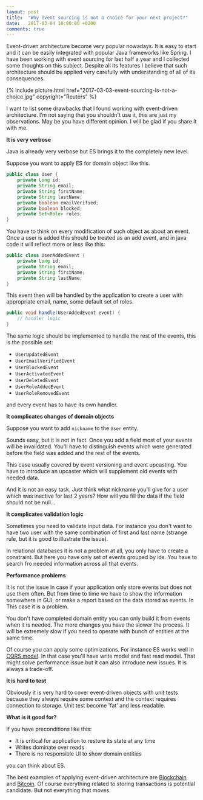 ```yaml
---
layout: post
title:  "Why event sourcing is not a choice for your next project?"
date:   2017-03-04 10:00:00 +0200
comments: true
---
```

Event-driven architecture become very popular nowadays. It is
easy to start and it can be easily integrated with popular Java frameworks 
like Spring. I have been working with event sourcing for last half a year and 
I collected some thoughts on this subject. Despite all its features I believe 
that such architecture should be applied very carefully with understanding 
of all of its consequences. 

{% 
  include picture.html 
  href="2017-03-03-event-sourcing-is-not-a-choice.jpg" 
 copyright="Reuters"
%}

I want to list some drawbacks that I found working with event-driven architecture. I’m not saying that you shouldn't use it, this are just my observations. May be you have different opinion. I will be glad if you share it with me.

**It is very verbose**

Java is already very verbose but ES brings it to the completely
new level. 

Suppose you want to apply ES for domain object like this.
```java
public class User {
    private Long id;
    private String email;
    private String firstName;
    private String lastName;
    private boolean emailVerified;
    private boolean blocked;
    private Set<Role> roles;
}
```
You have to think on every modification of such object as about an event.
Once a user is added this should be treated as an add event, and in java
code it will reflect more or less like this:
```java
public class UserAddedEvent {
    private Long id;
    private String email;
    private String firstName;
    private String lastName;
}
```
This event then will be handled by the application to create a user
with appropriate email, name, some default set of roles.

```java
public void handle(UserAddedEvent event) {
    // handler logic
}
```
The same logic should be implemented to handle the rest of the events, 
this is the possible set:

* `UserUpdatedEvent`
* `UserEmailVerifiedEvent`
* `UserBlockedEvent`
* `UserActivatedEvent`
* `UserDeletedEvent`
* `UserRoleAddedEvent`
* `UserRoleRemovedEvent`

and every event has to have its own handler.

**It complicates changes of domain objects**

Suppose you want to add `nickname` to the `User` entity.

Sounds easy, but it is not in fact. Once you add a field most of your
events will be invalidated. You'll have to distinguish events which 
were generated before the field was added and the rest of the events.

This case usually covered by event versioning and event upcasting. You 
have to introduce an upcaster which will supplement old events with 
needed data. 

And it is not an easy task. Just think what nickname you'll give for
a user which was inactive for last 2 years? How will you fill the data if
the field should not be null...

**It complicates validation logic**

Sometimes you need to validate input data. For instance you don't want
to have two user with the same combination of first and last name (strange
rule, but it is good to illustrate the issue).

In relational databases it is not a problem at all, you only have to create 
a constraint. But here you have only set of events grouped by ids. You have
to search fro needed information across all that events.

**Performance problems**

It is not the issue in case if your application only store events but 
does not use them often. But from time to time we have to show the information
somewhere in GUI, or make a report based on the data stored as events. In
This case it is a problem.

You don't have completed domain entity you can only build it from events 
when it is needed. The more changes you have the slower the process. It will 
be extremely slow if you need to operate with bunch of entities at the 
same time. 

Of course you can apply some optimizations. For instance ES works 
well in [CQRS model](https://martinfowler.com/bliki/CQRS.html). In that case
you'll have write model and fast read model. That might solve performance issue
but it can also introduce new issues. It is always a trade-off. 

**It is hard to test**

Obviously it is very hard to cover event-driven objects with unit tests because
they always require some context and the context requires connection to storage.
Unit test become 'fat' and less readable.


**What is it good for?**

If you have preconditions like this:
* It is critical for application to restore its state at any time
* Writes dominate over reads
* There is no responsible UI to show domain entities

you can think about ES.

The best examples of applying event-driven architecture are 
[Blockchain](https://en.wikipedia.org/wiki/Blockchain_(database)) and 
[Bitcoin](https://en.wikipedia.org/wiki/Bitcoin). Of course everything
related to storing transactions is potential candidate. But not everything
that moves.
